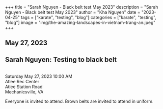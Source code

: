 +++
title = "Sarah Nguyen - Black belt test May 2023"
description = "Sarah Nguyen - Black belt test May 2023"
author = "Kha Nguyen"
date = "2023-04-25"
tags = ["karate", "testing", "blog"]
categories = ["karate", "testing", "blog"]
image = "img/the-amazing-landscapes-in-vietnam-trang-an.jpeg"
+++

## May 27, 2023


## Sarah Nguyen: Testing to black belt
<br>
Saturday May 27, 2023 10:00 AM
<br>
Atlee Rec Center
<br>
Atlee Station Road
<br>
Mechanicsville, VA
<p>

Everyone is invited to attend. Brown belts are invited to attend in uniform.
